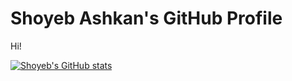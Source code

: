 # Shoyeb Ashkan's GitHub Profile

Hi!

[![Shoyeb's GitHub stats](https://github-readme-stats.vercel.app/api?username=shoyeb-ashkan)](https://github.com/anuraghazra/github-readme-stats)

